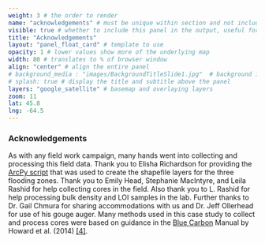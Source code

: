 ```yaml
---
weight: 3 # the order to render
name: "acknowledgements" # must be unique within section and not include special characters
visible: true # whether to include this panel in the output, useful for testing
title: "Acknowledgements"
layout: "panel_float_card" # template to use
opacity: 1 # lower values show more of the underlying map
width: 80 # translates to % of browser window
align: "center" # align the entire panel
# background_media : "images/BackgroundTitleSlide1.jpg"  # background image rendered behind the panel, covering map
# splash: true # display the title and subtitle above the panel
layers: "google_satellite" # basemap and overlaying layers
zoom: 11
lat: 45.8
lng: -64.5
---
```


### Acknowledgements

As with any field work campaign, many hands went into collecting and processing this field data. Thank you to Elisha Richardson for providing the <a href="https://www.behance.net/gallery/146604233/Tidal-Inundation-ArcPy-Model" target="_blank">ArcPy script</a> that was used to create the shapefile layers for the three flooding zones. Thank you to Emily Head, Stephanie MacIntyre, and Leila Rashid for help collecting cores in the field. Also thank you to L. Rashid for help processing bulk density and LOI samples in the lab.  Further thanks to Dr. Gail Chmura for sharing accommodations with us and Dr. Jeff Ollerhead for use of his gouge auger. Many methods used in this case study to collect and process cores were based on guidance in the <a href="https://www.thebluecarboninitiative.org/manual" target="_blank">Blue Carbon</a> Manual by Howard et al. (2014) <a href="../references/">[4]</a>.

